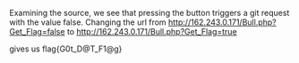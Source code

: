 Examining the source, we see that pressing the button triggers a git request with the value false. Changing the url from 
http://162.243.0.171/Bull.php?Get_Flag=false 
to 
http://162.243.0.171/Bull.php?Get_Flag=true

gives us flag{G0t_D@T_F1@g} 